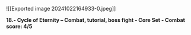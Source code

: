   
![[Exported image 20241022164933-0.jpeg]]  

**18.- Cycle of Eternity – Combat, tutorial, boss fight - Core Set - Combat score: 4/5**

